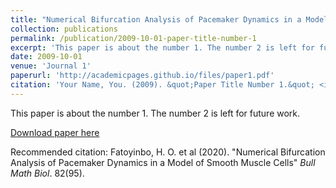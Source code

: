 ```yaml
---
title: "Numerical Bifurcation Analysis of Pacemaker Dynamics in a Model of Smooth Muscle Cells"
collection: publications
permalink: /publication/2009-10-01-paper-title-number-1
excerpt: 'This paper is about the number 1. The number 2 is left for future work.'
date: 2009-10-01
venue: 'Journal 1'
paperurl: 'http://academicpages.github.io/files/paper1.pdf'
citation: 'Your Name, You. (2009). &quot;Paper Title Number 1.&quot; <i>Journal 1</i>. 1(1).'
---
```

This paper is about the number 1. The number 2 is left for future work.

[Download paper here](https://link.springer.com/article/10.1007/s11538-020-00771-6)

Recommended citation: Fatoyinbo, H. O. et al (2020). "Numerical Bifurcation Analysis of Pacemaker Dynamics in a Model of Smooth Muscle Cells" <i>Bull Math Biol</i>. 82(95).
